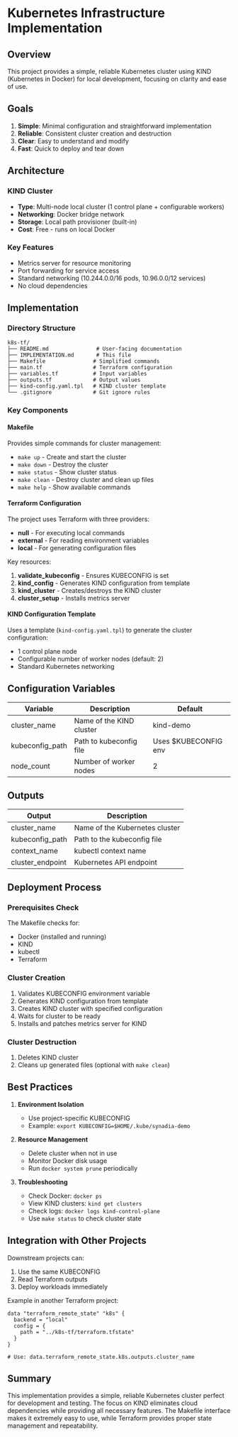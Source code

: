 # Kubernetes Infrastructure Implementation

## Overview

This project provides a simple, reliable Kubernetes cluster using KIND (Kubernetes in Docker) for local development, focusing on clarity and ease of use.

## Goals

1. **Simple**: Minimal configuration and straightforward implementation
2. **Reliable**: Consistent cluster creation and destruction
3. **Clear**: Easy to understand and modify
4. **Fast**: Quick to deploy and tear down

## Architecture

### KIND Cluster

- **Type**: Multi-node local cluster (1 control plane + configurable workers)
- **Networking**: Docker bridge network
- **Storage**: Local path provisioner (built-in)
- **Cost**: Free - runs on local Docker

### Key Features

- Metrics server for resource monitoring
- Port forwarding for service access
- Standard networking (10.244.0.0/16 pods, 10.96.0.0/12 services)
- No cloud dependencies

## Implementation

### Directory Structure

```
k8s-tf/
├── README.md               # User-facing documentation
├── IMPLEMENTATION.md       # This file
├── Makefile               # Simplified commands
├── main.tf                # Terraform configuration
├── variables.tf           # Input variables
├── outputs.tf             # Output values
├── kind-config.yaml.tpl   # KIND cluster template
└── .gitignore             # Git ignore rules
```

### Key Components

#### Makefile

Provides simple commands for cluster management:

- `make up` - Create and start the cluster
- `make down` - Destroy the cluster
- `make status` - Show cluster status
- `make clean` - Destroy cluster and clean up files
- `make help` - Show available commands

#### Terraform Configuration

The project uses Terraform with three providers:

- **null** - For executing local commands
- **external** - For reading environment variables
- **local** - For generating configuration files

Key resources:

1. **validate_kubeconfig** - Ensures KUBECONFIG is set
2. **kind_config** - Generates KIND configuration from template
3. **kind_cluster** - Creates/destroys the KIND cluster
4. **cluster_setup** - Installs metrics server

#### KIND Configuration Template

Uses a template (`kind-config.yaml.tpl`) to generate the cluster configuration:

- 1 control plane node
- Configurable number of worker nodes (default: 2)
- Standard Kubernetes networking

## Configuration Variables

| Variable        | Description              | Default              |
| --------------- | ------------------------ | -------------------- |
| cluster_name    | Name of the KIND cluster | kind-demo            |
| kubeconfig_path | Path to kubeconfig file  | Uses $KUBECONFIG env |
| node_count      | Number of worker nodes   | 2                    |

## Outputs

| Output           | Description                    |
| ---------------- | ------------------------------ |
| cluster_name     | Name of the Kubernetes cluster |
| kubeconfig_path  | Path to the kubeconfig file    |
| context_name     | kubectl context name           |
| cluster_endpoint | Kubernetes API endpoint        |

## Deployment Process

### Prerequisites Check

The Makefile checks for:

- Docker (installed and running)
- KIND
- kubectl
- Terraform

### Cluster Creation

1. Validates KUBECONFIG environment variable
2. Generates KIND configuration from template
3. Creates KIND cluster with specified configuration
4. Waits for cluster to be ready
5. Installs and patches metrics server for KIND

### Cluster Destruction

1. Deletes KIND cluster
2. Cleans up generated files (optional with `make clean`)

## Best Practices

1. **Environment Isolation**
   - Use project-specific KUBECONFIG
   - Example: `export KUBECONFIG=$HOME/.kube/synadia-demo`

2. **Resource Management**
   - Delete cluster when not in use
   - Monitor Docker disk usage
   - Run `docker system prune` periodically

3. **Troubleshooting**
   - Check Docker: `docker ps`
   - View KIND clusters: `kind get clusters`
   - Check logs: `docker logs kind-control-plane`
   - Use `make status` to check cluster state

## Integration with Other Projects

Downstream projects can:

1. Use the same KUBECONFIG
2. Read Terraform outputs
3. Deploy workloads immediately

Example in another Terraform project:

```hcl
data "terraform_remote_state" "k8s" {
  backend = "local"
  config = {
    path = "../k8s-tf/terraform.tfstate"
  }
}

# Use: data.terraform_remote_state.k8s.outputs.cluster_name
```

## Summary

This implementation provides a simple, reliable Kubernetes cluster perfect for development and testing. The focus on KIND eliminates cloud dependencies while providing all necessary features. The Makefile interface makes it extremely easy to use, while Terraform provides proper state management and repeatability.


